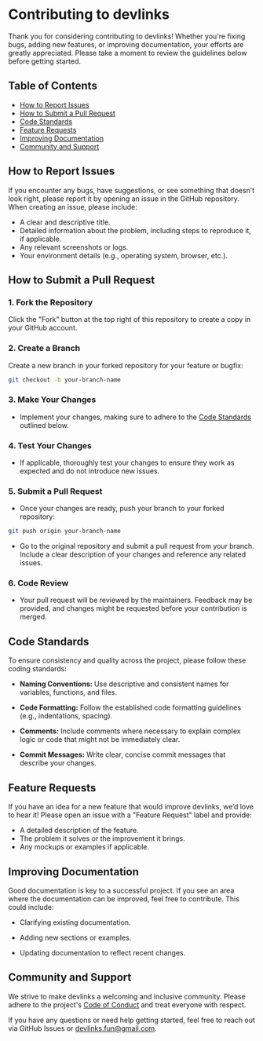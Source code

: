 # Contributing to devlinks

Thank you for considering contributing to devlinks! Whether you're fixing bugs, adding new features, or improving documentation, your efforts are greatly appreciated. Please take a moment to review the guidelines below before getting started.

## Table of Contents

- [How to Report Issues](#how-to-report-issues)
- [How to Submit a Pull Request](#how-to-submit-a-pull-request)
- [Code Standards](#code-standards)
- [Feature Requests](#feature-requests)
- [Improving Documentation](#improving-documentation)
- [Community and Support](#community-and-support)

## How to Report Issues

If you encounter any bugs, have suggestions, or see something that doesn’t look right, please report it by opening an issue in the GitHub repository. When creating an issue, please include:

- A clear and descriptive title.
- Detailed information about the problem, including steps to reproduce it, if applicable.
- Any relevant screenshots or logs.
- Your environment details (e.g., operating system, browser, etc.).

## How to Submit a Pull Request

### 1. Fork the Repository

Click the "Fork" button at the top right of this repository to create a copy in your GitHub account.

### 2. Create a Branch

Create a new branch in your forked repository for your feature or bugfix:

```bash
git checkout -b your-branch-name
```

### 3. Make Your Changes

- Implement your changes, making sure to adhere to the [Code Standards](#code-standards) outlined below.

### 4. Test Your Changes

- If applicable, thoroughly test your changes to ensure they work as expected and do not introduce new issues.

### 5. Submit a Pull Request

- Once your changes are ready, push your branch to your forked repository:

```bash
git push origin your-branch-name
```

- Go to the original repository and submit a pull request from your branch. Include a clear description of your changes and reference any related issues.

### 6. Code Review

- Your pull request will be reviewed by the maintainers. Feedback may be provided, and changes might be requested before your contribution is merged.

## Code Standards

To ensure consistency and quality across the project, please follow these coding standards:

- **Naming Conventions:** Use descriptive and consistent names for variables, functions, and files.

- **Code Formatting:** Follow the established code formatting guidelines (e.g., indentations, spacing).

- **Comments:** Include comments where necessary to explain complex logic or code that might not be immediately clear.

- **Commit Messages:** Write clear, concise commit messages that describe your changes.

## Feature Requests

If you have an idea for a new feature that would improve devlinks, we’d love to hear it! Please open an issue with a "Feature Request" label and provide:

- A detailed description of the feature.
- The problem it solves or the improvement it brings.
- Any mockups or examples if applicable.

## Improving Documentation

Good documentation is key to a successful project. If you see an area where the documentation can be improved, feel free to contribute. This could include:

- Clarifying existing documentation.

- Adding new sections or examples.

- Updating documentation to reflect recent changes.

## Community and Support

We strive to make devlinks a welcoming and inclusive community. Please adhere to the project's [Code of Conduct](./CODE_OF_CONDUCT.md) and treat everyone with respect.

If you have any questions or need help getting started, feel free to reach out via GitHub Issues or devlinks.fun@gmail.com.
